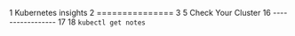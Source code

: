   1 Kubernetes insights
  2 ===============
  3
 5 Check Your Cluster
 16 -----------------
 17
 18 ```kubectl get notes```
